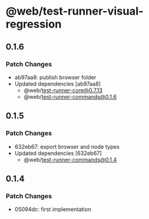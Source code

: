 # @web/test-runner-visual-regression

## 0.1.6

### Patch Changes

- ab97aa8: publish browser folder
- Updated dependencies [ab97aa8]
  - @web/test-runner-core@0.7.13
  - @web/test-runner-commands@0.1.6

## 0.1.5

### Patch Changes

- 632eb67: export browser and node types
- Updated dependencies [632eb67]
  - @web/test-runner-commands@0.1.4

## 0.1.4

### Patch Changes

- 05094dc: first implementation
